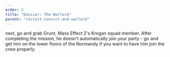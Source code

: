 ```yaml
---
order: 2
title: "Dossier: The Warlord"
parent: "recruit-convict-and-warlord"
---
```


next, go and grab Grunt, Mass Effect 2's Krogan squad member. After completing the mission, he doesn't automatically join your party - go and get him on the lower floors of the Normandy if you want to have him join the crew properly.
